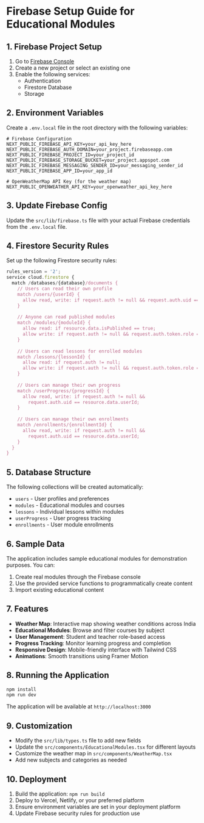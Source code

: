 # Firebase Setup Guide for Educational Modules

## 1. Firebase Project Setup

1. Go to [Firebase Console](https://console.firebase.google.com/)
2. Create a new project or select an existing one
3. Enable the following services:
   - Authentication
   - Firestore Database
   - Storage

## 2. Environment Variables

Create a `.env.local` file in the root directory with the following variables:

```env
# Firebase Configuration
NEXT_PUBLIC_FIREBASE_API_KEY=your_api_key_here
NEXT_PUBLIC_FIREBASE_AUTH_DOMAIN=your_project.firebaseapp.com
NEXT_PUBLIC_FIREBASE_PROJECT_ID=your_project_id
NEXT_PUBLIC_FIREBASE_STORAGE_BUCKET=your_project.appspot.com
NEXT_PUBLIC_FIREBASE_MESSAGING_SENDER_ID=your_messaging_sender_id
NEXT_PUBLIC_FIREBASE_APP_ID=your_app_id

# OpenWeatherMap API Key (for the weather map)
NEXT_PUBLIC_OPENWEATHER_API_KEY=your_openweather_api_key_here
```

## 3. Update Firebase Config

Update the `src/lib/firebase.ts` file with your actual Firebase credentials from the `.env.local` file.

## 4. Firestore Security Rules

Set up the following Firestore security rules:

```javascript
rules_version = '2';
service cloud.firestore {
  match /databases/{database}/documents {
    // Users can read their own profile
    match /users/{userId} {
      allow read, write: if request.auth != null && request.auth.uid == userId;
    }
    
    // Anyone can read published modules
    match /modules/{moduleId} {
      allow read: if resource.data.isPublished == true;
      allow write: if request.auth != null && request.auth.token.role == 'teacher';
    }
    
    // Users can read lessons for enrolled modules
    match /lessons/{lessonId} {
      allow read: if request.auth != null;
      allow write: if request.auth != null && request.auth.token.role == 'teacher';
    }
    
    // Users can manage their own progress
    match /userProgress/{progressId} {
      allow read, write: if request.auth != null && 
        request.auth.uid == resource.data.userId;
    }
    
    // Users can manage their own enrollments
    match /enrollments/{enrollmentId} {
      allow read, write: if request.auth != null && 
        request.auth.uid == resource.data.userId;
    }
  }
}
```

## 5. Database Structure

The following collections will be created automatically:

- `users` - User profiles and preferences
- `modules` - Educational modules and courses
- `lessons` - Individual lessons within modules
- `userProgress` - User progress tracking
- `enrollments` - User module enrollments

## 6. Sample Data

The application includes sample educational modules for demonstration purposes. You can:

1. Create real modules through the Firebase console
2. Use the provided service functions to programmatically create content
3. Import existing educational content

## 7. Features

- **Weather Map**: Interactive map showing weather conditions across India
- **Educational Modules**: Browse and filter courses by subject
- **User Management**: Student and teacher role-based access
- **Progress Tracking**: Monitor learning progress and completion
- **Responsive Design**: Mobile-friendly interface with Tailwind CSS
- **Animations**: Smooth transitions using Framer Motion

## 8. Running the Application

```bash
npm install
npm run dev
```

The application will be available at `http://localhost:3000`

## 9. Customization

- Modify the `src/lib/types.ts` file to add new fields
- Update the `src/components/EducationalModules.tsx` for different layouts
- Customize the weather map in `src/components/WeatherMap.tsx`
- Add new subjects and categories as needed

## 10. Deployment

1. Build the application: `npm run build`
2. Deploy to Vercel, Netlify, or your preferred platform
3. Ensure environment variables are set in your deployment platform
4. Update Firebase security rules for production use
